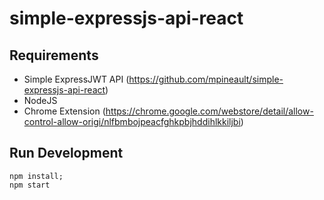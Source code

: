 # simple-expressjs-api-react

## Requirements

- Simple ExpressJWT API (https://github.com/mpineault/simple-expressjs-api-react)
- NodeJS
- Chrome Extension (https://chrome.google.com/webstore/detail/allow-control-allow-origi/nlfbmbojpeacfghkpbjhddihlkkiljbi)

## Run Development

```
npm install;
npm start
```